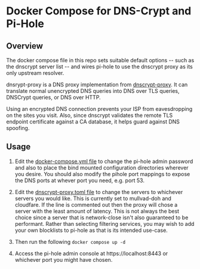 # Docker Compose for DNS-Crypt and Pi-Hole 

## Overview
The docker compose file in this repo sets suitable default options -- such as the dnscrypt server list -- and wires pi-hole to use the dnscrypt proxy as its only upstream resolver.

dnsrypt-proxy is a DNS proxy implementation from [dnscrypt-proxy](https://github.com/DNSCrypt/dnscrypt-proxy). It can translate normal unencrypted DNS queries into DNS over TLS queries, DNSCrypt queries, or DNS over HTTP.

Using an encrypted DNS connection prevents your ISP from eavesdropping on the sites you visit. Also, since dnscrypt validates the remote TLS endpoint certificate against a CA database, it helps guard against DNS spoofing. 

## Usage

1. Edit the [docker-compose.yml file](docker-compose.yml) to change the pi-hole admin password and also to place the bind mounted configuration directories wherever you desire. You should also modify the pihole port mappings to expose the DNS ports at whever port you need, e.g. port 53.

2. Edit the [dnscrypt-proxy.toml file](dnscrypt-config/dnscrypt-proxy.toml) to change the servers to whichever servers you would like. This is currently set to mullvad-doh and cloudfare. If the line is commented out then the proxy will chose a server with the least amount of latency. This is not always the best choice since a server that is network-close isn't also guaranteed to be performant. Rather than selecting filtering services, you may wish to add your own blocklists to pi-hole as that is its intended use-case.

3. Then run the following ```docker compose up -d```

4. Access the pi-hole admin console at https://localhost:8443 or whichever port you might have chosen.



